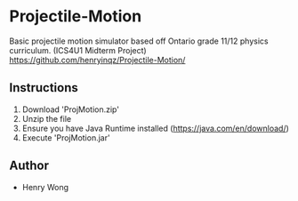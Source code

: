 # Projectile-Motion
Basic projectile motion simulator based off Ontario grade 11/12 physics curriculum. (ICS4U1 Midterm Project)
https://github.com/henryinqz/Projectile-Motion/

## Instructions
1. Download 'ProjMotion.zip'
2. Unzip the file
3. Ensure you have Java Runtime installed (https://java.com/en/download/)
4. Execute 'ProjMotion.jar'

## Author
- Henry Wong

